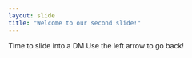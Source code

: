 ```yaml
---
layout: slide
title: "Welcome to our second slide!"
---
```

Time to slide into a DM
Use the left arrow to go back!
